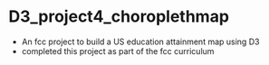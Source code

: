 # D3_project4_choroplethmap
- An fcc project to build a US education attainment map using D3
- completed this project as part of the fcc curriculum
